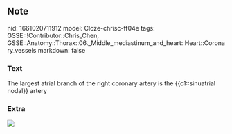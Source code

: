 ## Note
nid: 1661020711912
model: Cloze-chrisc-ff04e
tags: GSSE::!Contributor::Chris_Chen, GSSE::Anatomy::Thorax::06._Middle_mediastinum_and_heart::Heart::Coronary_vessels
markdown: false

### Text
<div class='toggle'>
  The largest atrial branch of the right coronary artery is the
  {{c1::sinuatrial nodal}} artery
</div>

### Extra
<a href= 
"http://127.0.0.1:53309/Blood%20supply%20to%20the%20heart%2071b1ddb8632d48ce9a4890707d47de05/Untitled%201.png">
<img src="7b938ccfe3307d26ca384dab7f7e1ee885ff910b.png"></a>
